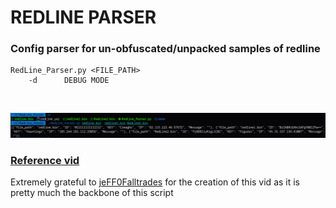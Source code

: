 # REDLINE PARSER

### Config parser for un-obfuscated/unpacked samples of redline 

```
RedLine_Parser.py <FILE_PATH> 
    -d      DEBUG MODE
```
<br>

![Image](/Script.png)
<br>

### [Reference vid](https://youtu.be/xV0x7kNZ_Yc)
Extremely grateful to [jeFF0Falltrades](https://github.com/jeFF0Falltrades) for the creation of this vid as it is pretty much the backbone of this script
